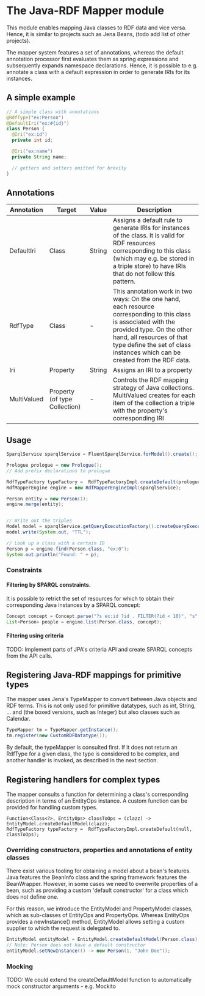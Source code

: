 # The Java-RDF Mapper module

This module enables mapping Java classes to RDF data and vice versa.
Hence, it is similar to projects such as Jena Beans, (todo add list of other projects).

The mapper system features a set of annotations, whereas the default annotation processor first evaluates them as spring expressions and subsequently expands namespace declarations.
Hence, it is possible to e.g. annotate a class with a default expression in order to generate IRIs for its instances.

## A simple example


```java
// A simple class with annotations
@RdfType("ex:Person")
@DefaultIri("ex:#{id}")
class Person {
  @Iri("ex:id")
  private int id;

  @Iri("ex:name")
  private String name;

  // getters and setters omitted for brevity
}

```

## Annotations

| Annotation  | Target    | Value  | Description  |
|-------------|-----------|--------|--------------|
| DefaultIri  | Class     | String | Assigns a default rule to generate IRIs for instances of the class. It is valid for RDF resources corresponding to this class (which may e.g. be stored in a triple store) to have IRIs that do not follow this pattern. |
| RdfType     | Class     | -      | This annotation work in two ways: On the one hand, each resource corresponding to this class is associated with the provided type. On the other hand, all resources of that type define the set of class instances which can be created from the RDF data. |
| Iri         | Property  | String | Assigns an IRI to a property |
| MultiValued | Property (of type Collection)  | -      | Controls the RDF mapping strategy of Java collections. MultiValued creates for each item of the collection a triple with the property's corresponding IRI |


## Usage


```java
SparqlService sparqlService = FluentSparqlService.forModel().create();

Prologue prologue = new Prologue();
// Add prefix declarations to prologue

RdfTypeFactory typeFactory =  RdfTypeFactoryImpl.createDefault(prologue);
RdfMapperEngine engine = new RdfMapperEngineImpl(sparqlService);

Person entity = new Person(1);
engine.merge(entity);


// Write out the triples
Model model = sparqlService.getQueryExecutionFactory().createQueryExecution("CONSTRUCT WHERE { ?s ?p ?o }").execConstruct();
model.write(System.out, "TTL");

// Look up a class with a certain ID
Person p = engine.find(Person.class, "ex:0");
System.out.println("Found: " + p);

```

### Constraints

#### Filtering by SPARQL constraints.
It is possible to retrict the set of resources for which to obtain their corresponding Java instances by a SPARQL concept:

```java
Concept concept = Concept.parse("?s ex:id ?id . FILTER(?id < 10)", "s", prologue);
List<Person> people = engine.list(Person.class, concept);

```

#### Filtering using criteria
TODO: Implement parts of JPA's criteria API and create SPARQL concepts from the API calls.



## Registering Java-RDF mappings for primitive types
The mapper uses Jena's TypeMapper to convert between Java objects and RDF terms.
This is not only used for primitive datatypes, such as int, String, ... and (the boxed versions, such as Integer) but also classes
such as Calendar.

```java
TypeMapper tm = TypeMapper.getInstance();
tm.register(new CustomRDFDatatype());
```

By default, the typeMapper is consulted first. If it does not return an RdfType for a given class, the type is considered to be complex, and
another handler is invoked, as described in the next section.


## Registering handlers for complex types
The mapper consults a function for determining a class's corresponding description in terms of an EntityOps instance.
A custom function can be provided for handling custom types.


```
Function<Class<?>, EntityOps> classToOps = (clazz) -> EntityModel.createDefaultModel(clazz);
RdfTypeFactory typeFactory =  RdfTypeFactoryImpl.createDefault(null, classToOps);
```

### Overriding constructors, properties and annotations of entity classes
There exist various tooling for obtaining a model about a bean's features.
Java features the BeanInfo class and the spring framework features the BeanWrapper.
However, in some cases we need to overwrite properties of a bean, such as providing a custom 'default constructor' for a class which does
not define one.

For this reason, we introduce the EntityModel and PropertyModel classes, which as sub-classes of EntityOps and PropertyOps.
Whereas EntityOps provides a newInstance() method, EntityModel allows setting a custom supplier to which the request is delegated to.

```java
EntityModel entityModel = EntityModel.createDefaultModel(Person.class);
// Note: Person does not have a default constructor
entityModel.setNewInstance(() -> new Person(1, "John Doe"));
```

### Mocking
TODO: We could extend the createDefaultModel function to automatically mock constructor arguments - e.g. Mockito


